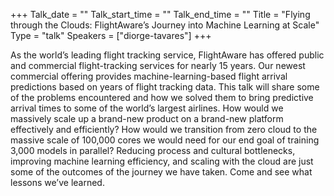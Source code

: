 +++
Talk_date = ""
Talk_start_time = ""
Talk_end_time = ""
Title = "Flying through the Clouds: FlightAware’s Journey into Machine Learning at Scale"
Type = "talk"
Speakers = ["diorge-tavares"]
+++

As the world’s leading flight tracking service, FlightAware has offered public and commercial flight-tracking services for nearly 15 years. Our newest commercial offering provides machine-learning-based flight arrival predictions based on years of flight tracking data. This talk will share some of the problems encountered and how we solved them to bring predictive arrival times to some of the world’s largest airlines. How would we massively scale up a brand-new product on a brand-new platform effectively and efficiently? How would we transition from zero cloud to the massive scale of 100,000 cores we would need for our end goal of training 3,000 models in parallel? Reducing process and cultural bottlenecks, improving machine learning efficiency, and scaling with the cloud are just some of the outcomes of the journey we have taken. Come and see what lessons we’ve learned.
